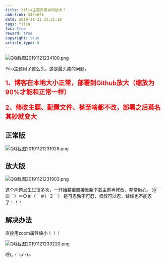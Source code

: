 ```yaml
---
title: Yilia主题页面自动放大？
abbrlink: 345eb74
date: 2019-11-21 23:21:18
tags: Yilia
toc: true
reward: true
copyright: true
article_type: 0
---
```


![QQ截图20191121234100.png](https://cdn.anyway1314.cn/imageQQ截图20191121234100.png-title)

Yilia主题用了这么久，这是最头疼的问题。

<!-- more -->

<p style = "font-size:20px;color:red;font-weight:600">1、博客在本地大小正常，部署到Github放大（缩放为90%才能和正常一样）</p>
<p style = "font-size:20px;color:red;font-weight:600">2、修改主题、配置文件、甚至啥都不改，部署之后莫名其妙就变大</p>
  
## 正常版

![QQ截图20191121231928.png](https://cdn.anyway1314.cn/imageQQ截图20191121231928.png)

## 放大版

![QQ截图20191121231903.png](https://cdn.anyway1314.cn/imageQQ截图20191121231903.png)

这个问题发生过很多次，一开始甚至直接重新下载主题再修改，非常揪心。（╬￣皿￣）＝○＃（￣＃）３￣） 
是可忍孰不可忍，叔叔可以忍，婶婶也不能忍了！！！
## 解决办法
直接用zoom属性缩小！！！

![QQ截图20191121233220.png](https://cdn.anyway1314.cn/imageQQ截图20191121233220.png)

呼(｡・`ω´･)~
